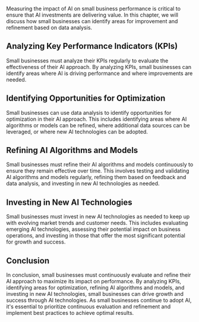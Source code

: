 
Measuring the impact of AI on small business performance is critical to ensure that AI investments are delivering value. In this chapter, we will discuss how small businesses can identify areas for improvement and refinement based on data analysis.

Analyzing Key Performance Indicators (KPIs)
-------------------------------------------

Small businesses must analyze their KPIs regularly to evaluate the effectiveness of their AI approach. By analyzing KPIs, small businesses can identify areas where AI is driving performance and where improvements are needed.

Identifying Opportunities for Optimization
------------------------------------------

Small businesses can use data analysis to identify opportunities for optimization in their AI approach. This includes identifying areas where AI algorithms or models can be refined, where additional data sources can be leveraged, or where new AI technologies can be adopted.

Refining AI Algorithms and Models
---------------------------------

Small businesses must refine their AI algorithms and models continuously to ensure they remain effective over time. This involves testing and validating AI algorithms and models regularly, refining them based on feedback and data analysis, and investing in new AI technologies as needed.

Investing in New AI Technologies
--------------------------------

Small businesses must invest in new AI technologies as needed to keep up with evolving market trends and customer needs. This includes evaluating emerging AI technologies, assessing their potential impact on business operations, and investing in those that offer the most significant potential for growth and success.

Conclusion
----------

In conclusion, small businesses must continuously evaluate and refine their AI approach to maximize its impact on performance. By analyzing KPIs, identifying areas for optimization, refining AI algorithms and models, and investing in new AI technologies, small businesses can drive growth and success through AI technologies. As small businesses continue to adopt AI, it's essential to prioritize continuous evaluation and refinement and implement best practices to achieve optimal results.

